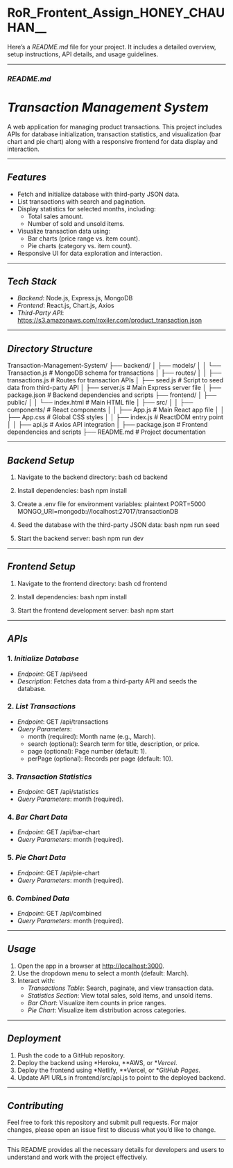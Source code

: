 # RoR_Frontent_Assign_HONEY_CHAUHAN__
Here’s a *README.md* file for your project. It includes a detailed overview, setup instructions, API details, and usage guidelines.

---

### *README.md*

# *Transaction Management System*

A web application for managing product transactions. This project includes APIs for database initialization, transaction statistics, and visualization (bar chart and pie chart) along with a responsive frontend for data display and interaction.

---

## *Features*
- Fetch and initialize database with third-party JSON data.
- List transactions with search and pagination.
- Display statistics for selected months, including:
  - Total sales amount.
  - Number of sold and unsold items.
- Visualize transaction data using:
  - Bar charts (price range vs. item count).
  - Pie charts (category vs. item count).
- Responsive UI for data exploration and interaction.

---

## *Tech Stack*
- *Backend*: Node.js, Express.js, MongoDB
- *Frontend*: React.js, Chart.js, Axios
- *Third-Party API*: https://s3.amazonaws.com/roxiler.com/product_transaction.json

---

## *Directory Structure*


Transaction-Management-System/
├── backend/
│   ├── models/
│   │   └── Transaction.js       # MongoDB schema for transactions
│   ├── routes/
│   │   ├── transactions.js      # Routes for transaction APIs
│   ├── seed.js                  # Script to seed data from third-party API
│   ├── server.js                # Main Express server file
│   ├── package.json             # Backend dependencies and scripts
├── frontend/
│   ├── public/
│   │   └── index.html           # Main HTML file
│   ├── src/
│   │   ├── components/          # React components
│   │   ├── App.js               # Main React app file
│   │   ├── App.css              # Global CSS styles
│   │   ├── index.js             # ReactDOM entry point
│   │   ├── api.js               # Axios API integration
│   ├── package.json             # Frontend dependencies and scripts
├── README.md                    # Project documentation


---

## *Backend Setup*

1. Navigate to the backend directory:
   bash
   cd backend
   

2. Install dependencies:
   bash
   npm install
   

3. Create a .env file for environment variables:
   plaintext
   PORT=5000
   MONGO_URI=mongodb://localhost:27017/transactionDB
   

4. Seed the database with the third-party JSON data:
   bash
   npm run seed
   

5. Start the backend server:
   bash
   npm run dev
   

---

## *Frontend Setup*

1. Navigate to the frontend directory:
   bash
   cd frontend
   

2. Install dependencies:
   bash
   npm install
   

3. Start the frontend development server:
   bash
   npm start
   

---

## *APIs*

### 1. *Initialize Database*
- *Endpoint*: GET /api/seed
- *Description*: Fetches data from a third-party API and seeds the database.

### 2. *List Transactions*
- *Endpoint*: GET /api/transactions
- *Query Parameters*:
  - month (required): Month name (e.g., March).
  - search (optional): Search term for title, description, or price.
  - page (optional): Page number (default: 1).
  - perPage (optional): Records per page (default: 10).

### 3. *Transaction Statistics*
- *Endpoint*: GET /api/statistics
- *Query Parameters*: month (required).

### 4. *Bar Chart Data*
- *Endpoint*: GET /api/bar-chart
- *Query Parameters*: month (required).

### 5. *Pie Chart Data*
- *Endpoint*: GET /api/pie-chart
- *Query Parameters*: month (required).

### 6. *Combined Data*
- *Endpoint*: GET /api/combined
- *Query Parameters*: month (required).

---

## *Usage*

1. Open the app in a browser at [http://localhost:3000](http://localhost:3000).
2. Use the dropdown menu to select a month (default: March).
3. Interact with:
   - *Transactions Table*: Search, paginate, and view transaction data.
   - *Statistics Section*: View total sales, sold items, and unsold items.
   - *Bar Chart*: Visualize item counts in price ranges.
   - *Pie Chart*: Visualize item distribution across categories.

---

## *Deployment*

1. Push the code to a GitHub repository.
2. Deploy the backend using *Heroku, **AWS, or **Vercel*.
3. Deploy the frontend using *Netlify, **Vercel, or **GitHub Pages*.
4. Update API URLs in frontend/src/api.js to point to the deployed backend.

---

## *Contributing*

Feel free to fork this repository and submit pull requests. For major changes, please open an issue first to discuss what you’d like to change.

--- 

This README provides all the necessary details for developers and users to understand and work with the project effectively.
